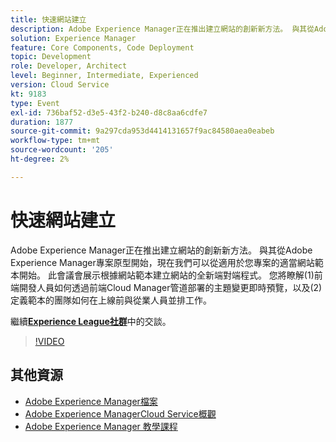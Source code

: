 ```yaml
---
title: 快速網站建立
description: Adobe Experience Manager正在推出建立網站的創新新方法。 與其從Adobe Experience Manager專案原型開始，現在我們可以從適用於您專案的適當網站範本開始。 此會議會展示根據網站範本建立網站的全新端對端程式。 您將瞭解(1)前端開發人員如何透過前端Cloud Manager管道部署的主題變更即時預覽，以及(2)定義範本的團隊如何在上線前與從業人員並排工作。
solution: Experience Manager
feature: Core Components, Code Deployment
topic: Development
role: Developer, Architect
level: Beginner, Intermediate, Experienced
version: Cloud Service
kt: 9183
type: Event
exl-id: 736baf52-d3e5-43f2-b240-d8c8aa6cdfe7
duration: 1877
source-git-commit: 9a297cda953d4414131657f9ac84580aea0eabeb
workflow-type: tm+mt
source-wordcount: '205'
ht-degree: 2%

---
```


# 快速網站建立

Adobe Experience Manager正在推出建立網站的創新新方法。 與其從Adobe Experience Manager專案原型開始，現在我們可以從適用於您專案的適當網站範本開始。 此會議會展示根據網站範本建立網站的全新端對端程式。 您將瞭解(1)前端開發人員如何透過前端Cloud Manager管道部署的主題變更即時預覽，以及(2)定義範本的團隊如何在上線前與從業人員並排工作。

繼續&#x200B;**[Experience League社群](https://adobe.ly/2Y4sJMf)**&#x200B;中的交談。

>[!VIDEO](https://video.tv.adobe.com/v/337721/?quality=12&learn=on&hidetitle=true)

## 其他資源

- [Adobe Experience Manager檔案](https://experienceleague.adobe.com/docs/experience-manager-cloud-service.html)
- [Adobe Experience ManagerCloud Service概觀](https://experienceleague.adobe.com/docs/experience-manager-cloud-service/overview/home.html)
- [Adobe Experience Manager 教學課程](https://experienceleague.adobe.com/docs/experience-manager-tutorials.html)
